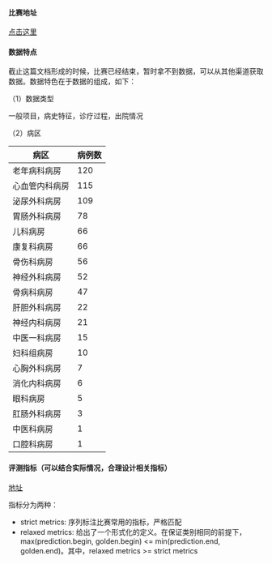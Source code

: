 #### 比赛地址

[点击这里](https://www.biendata.xyz/competition/CCKS2017_2/data/)

#### 数据特点

截止这篇文档形成的时候，比赛已经结束，暂时拿不到数据，可以从其他渠道获取数据。数据特色在于数据的组成，如下：

（1）数据类型

一般项目，病史特征，诊疗过程，出院情况

（2）病区

|病区|病例数|
|------|------|
|老年病科病房|120|
|心血管内科病房|115|
|泌尿外科病房|109|
|胃肠外科病房|78|
|儿科病房|66|
|康复科病房|66|
|骨伤科病房|56|
|神经外科病房|52|
|骨病科病房|47|
|肝胆外科病房|22|
|神经内科病房|21|
|中医一科病房|15|
|妇科组病房|10|
|心胸外科病房|7|
|消化内科病房|6|
|眼科病房|5|
|肛肠外科病房|3|
|中医科病房|1|
|口腔科病房|1|

#### 评测指标（可以结合实际情况，合理设计相关指标）

[地址](https://www.biendata.xyz/competition/CCKS2017_2/evaluation/)

指标分为两种：

+ strict metrics: 序列标注比赛常用的指标，严格匹配
+ relaxed metrics: 给出了一个形式化的定义。在保证类别相同的前提下，max(prediction.begin, golden.begin) <= min(prediction.end, golden.end)。其中，relaxed metrics >= strict metrics

